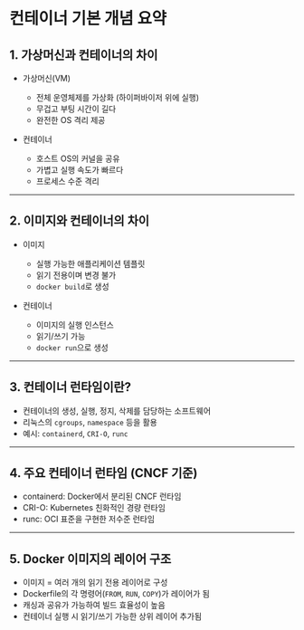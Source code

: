 # 컨테이너 기본 개념 요약

## 1. 가상머신과 컨테이너의 차이

- 가상머신(VM)
  - 전체 운영체제를 가상화 (하이퍼바이저 위에 실행)
  - 무겁고 부팅 시간이 길다
  - 완전한 OS 격리 제공

- 컨테이너
  - 호스트 OS의 커널을 공유
  - 가볍고 실행 속도가 빠르다
  - 프로세스 수준 격리

---

## 2. 이미지와 컨테이너의 차이

- 이미지
  - 실행 가능한 애플리케이션 템플릿
  - 읽기 전용이며 변경 불가
  - `docker build`로 생성

- 컨테이너
  - 이미지의 실행 인스턴스
  - 읽기/쓰기 가능
  - `docker run`으로 생성

---

## 3. 컨테이너 런타임이란?

- 컨테이너의 생성, 실행, 정지, 삭제를 담당하는 소프트웨어
- 리눅스의 `cgroups`, `namespace` 등을 활용
- 예시: `containerd`, `CRI-O`, `runc`

---

## 4. 주요 컨테이너 런타임 (CNCF 기준)

- containerd: Docker에서 분리된 CNCF 런타임
- CRI-O: Kubernetes 친화적인 경량 런타임
- runc: OCI 표준을 구현한 저수준 런타임

---

## 5. Docker 이미지의 레이어 구조

- 이미지 = 여러 개의 읽기 전용 레이어로 구성
- Dockerfile의 각 명령어(`FROM`, `RUN`, `COPY`)가 레이어가 됨
- 캐싱과 공유가 가능하여 빌드 효율성이 높음
- 컨테이너 실행 시 읽기/쓰기 가능한 상위 레이어 추가됨
